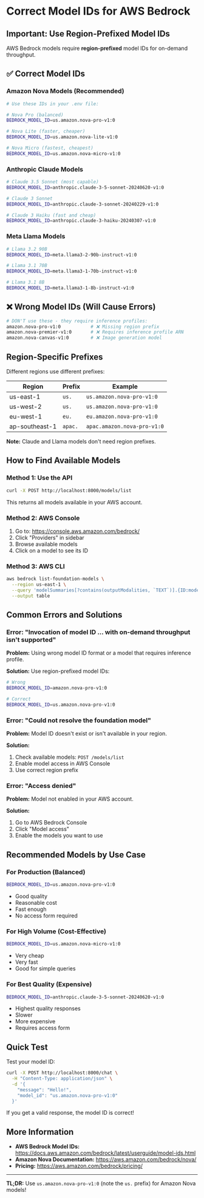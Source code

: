 # Correct Model IDs for AWS Bedrock

## Important: Use Region-Prefixed Model IDs

AWS Bedrock models require **region-prefixed** model IDs for on-demand throughput.

## ✅ Correct Model IDs

### Amazon Nova Models (Recommended)

```bash
# Use these IDs in your .env file:

# Nova Pro (balanced)
BEDROCK_MODEL_ID=us.amazon.nova-pro-v1:0

# Nova Lite (faster, cheaper)
BEDROCK_MODEL_ID=us.amazon.nova-lite-v1:0

# Nova Micro (fastest, cheapest)
BEDROCK_MODEL_ID=us.amazon.nova-micro-v1:0
```

### Anthropic Claude Models

```bash
# Claude 3.5 Sonnet (most capable)
BEDROCK_MODEL_ID=anthropic.claude-3-5-sonnet-20240620-v1:0

# Claude 3 Sonnet
BEDROCK_MODEL_ID=anthropic.claude-3-sonnet-20240229-v1:0

# Claude 3 Haiku (fast and cheap)
BEDROCK_MODEL_ID=anthropic.claude-3-haiku-20240307-v1:0
```

### Meta Llama Models

```bash
# Llama 3.2 90B
BEDROCK_MODEL_ID=meta.llama3-2-90b-instruct-v1:0

# Llama 3.1 70B
BEDROCK_MODEL_ID=meta.llama3-1-70b-instruct-v1:0

# Llama 3.1 8B
BEDROCK_MODEL_ID=meta.llama3-1-8b-instruct-v1:0
```

## ❌ Wrong Model IDs (Will Cause Errors)

```bash
# DON'T use these - they require inference profiles:
amazon.nova-pro-v1:0           # ❌ Missing region prefix
amazon.nova-premier-v1:0       # ❌ Requires inference profile ARN
amazon.nova-canvas-v1:0        # ❌ Image generation model
```

## Region-Specific Prefixes

Different regions use different prefixes:

| Region | Prefix | Example |
|--------|--------|---------|
| us-east-1 | `us.` | `us.amazon.nova-pro-v1:0` |
| us-west-2 | `us.` | `us.amazon.nova-pro-v1:0` |
| eu-west-1 | `eu.` | `eu.amazon.nova-pro-v1:0` |
| ap-southeast-1 | `apac.` | `apac.amazon.nova-pro-v1:0` |

**Note:** Claude and Llama models don't need region prefixes.

## How to Find Available Models

### Method 1: Use the API

```bash
curl -X POST http://localhost:8000/models/list
```

This returns all models available in your AWS account.

### Method 2: AWS Console

1. Go to: https://console.aws.amazon.com/bedrock/
2. Click "Providers" in sidebar
3. Browse available models
4. Click on a model to see its ID

### Method 3: AWS CLI

```bash
aws bedrock list-foundation-models \
  --region us-east-1 \
  --query 'modelSummaries[?contains(outputModalities, `TEXT`)].{ID:modelId, Name:modelName, Provider:providerName}' \
  --output table
```

## Common Errors and Solutions

### Error: "Invocation of model ID ... with on-demand throughput isn't supported"

**Problem:** Using wrong model ID format or a model that requires inference profile.

**Solution:** Use region-prefixed model IDs:
```bash
# Wrong
BEDROCK_MODEL_ID=amazon.nova-pro-v1:0

# Correct
BEDROCK_MODEL_ID=us.amazon.nova-pro-v1:0
```

### Error: "Could not resolve the foundation model"

**Problem:** Model ID doesn't exist or isn't available in your region.

**Solution:** 
1. Check available models: `POST /models/list`
2. Enable model access in AWS Console
3. Use correct region prefix

### Error: "Access denied"

**Problem:** Model not enabled in your AWS account.

**Solution:**
1. Go to AWS Bedrock Console
2. Click "Model access"
3. Enable the models you want to use

## Recommended Models by Use Case

### For Production (Balanced)
```bash
BEDROCK_MODEL_ID=us.amazon.nova-pro-v1:0
```
- Good quality
- Reasonable cost
- Fast enough
- No access form required

### For High Volume (Cost-Effective)
```bash
BEDROCK_MODEL_ID=us.amazon.nova-micro-v1:0
```
- Very cheap
- Very fast
- Good for simple queries

### For Best Quality (Expensive)
```bash
BEDROCK_MODEL_ID=anthropic.claude-3-5-sonnet-20240620-v1:0
```
- Highest quality responses
- Slower
- More expensive
- Requires access form

## Quick Test

Test your model ID:

```bash
curl -X POST http://localhost:8000/chat \
  -H "Content-Type: application/json" \
  -d '{
    "message": "Hello!",
    "model_id": "us.amazon.nova-pro-v1:0"
  }'
```

If you get a valid response, the model ID is correct!

## More Information

- **AWS Bedrock Model IDs:** https://docs.aws.amazon.com/bedrock/latest/userguide/model-ids.html
- **Amazon Nova Documentation:** https://aws.amazon.com/bedrock/nova/
- **Pricing:** https://aws.amazon.com/bedrock/pricing/

---

**TL;DR:** Use `us.amazon.nova-pro-v1:0` (note the `us.` prefix) for Amazon Nova models!

